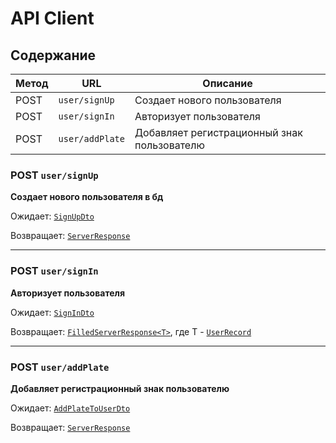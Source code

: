 # API Client
## Содержание
| Метод | URL | Описание |
| ------------- | ------------- | ------------- |
| POST | `user/signUp` | Создает нового пользователя |
| POST | `user/signIn` | Авторизует пользователя |
| POST | `user/addPlate` | Добавляет регистрационный знак пользователю |

### POST `user/signUp`
**Создает нового пользователя в бд** <br>

Ожидает: [`SignUpDto`](https://github.com/Mind-team/smart-parking-system-server/blob/master/src/dtos/sign-up.dto.ts)

Возвращает: [`ServerResponse`](https://github.com/Mind-team/smart-parking-system-server/blob/master/src/interfaces/server-responses/server-response.interface.ts)

---

### POST `user/signIn`
**Авторизует пользователя** <br>

Ожидает: [`SignInDto`](https://github.com/Mind-team/smart-parking-system-server/blob/master/src/dtos/sign-in.dto.ts)

Возвращает: [`FilledServerResponse<T>`](https://github.com/Mind-team/smart-parking-system-server/blob/master/src/interfaces/server-responses/filled-server-response.interface.ts), где T - [`UserRecord`](https://github.com/Mind-team/smart-parking-system-server/blob/master/src/interfaces/records/user-record.interface.ts)

---

### POST `user/addPlate`
**Добавляет регистрационный знак пользователю** <br>

Ожидает: [`AddPlateToUserDto`](https://github.com/Mind-team/smart-parking-system-server/blob/master/src/dtos/add-plate-to-user.dto.ts)

Возвращает: [`ServerResponse`](https://github.com/Mind-team/smart-parking-system-server/blob/master/src/interfaces/server-responses/server-response.interface.ts)
